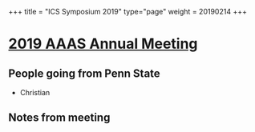 +++
title = "ICS Symposium 2019"
type="page"
weight = 20190214
+++

# [2019 AAAS Annual Meeting](https://meetings.aaas.org/program/)

## People going from Penn State
- Christian

## Notes from meeting

